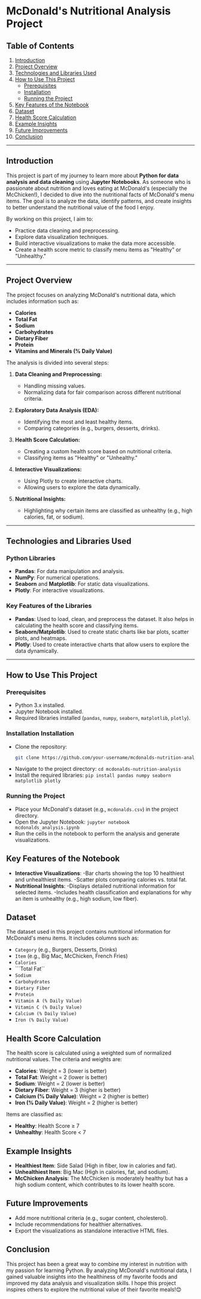# McDonald's Nutritional Analysis Project

## Table of Contents
1. [Introduction](#introduction)
2. [Project Overview](#project-overview)
3. [Technologies and Libraries Used](#technologies-and-libraries-used)
4. [How to Use This Project](#how-to-use-this-project)
   - [Prerequisites](#prerequisites)
   - [Installation](#installation)
   - [Running the Project](#running-the-project)
5. [Key Features of the Notebook](#key-features-of-the-notebook)
6. [Dataset](#dataset)
7. [Health Score Calculation](#health-score-calculation)
8. [Example Insights](#example-insights)
9. [Future Improvements](#future-improvements)
10. [Conclusion](#conclusion)

---
## Introduction <a name="introduction"></a>

This project is part of my journey to learn more about **Python for data analysis and data cleaning** using **Jupyter Notebooks**. As someone who is passionate about nutrition and loves eating at McDonald's (especially the McChicken!), I decided to dive into the nutritional facts of McDonald's menu items. The goal is to analyze the data, identify patterns, and create insights to better understand the nutritional value of the food I enjoy.

By working on this project, I aim to:
- Practice data cleaning and preprocessing.
- Explore data visualization techniques.
- Build interactive visualizations to make the data more accessible.
- Create a health score metric to classify menu items as "Healthy" or "Unhealthy."

---

## Project Overview <a name="project-overview"></a>

The project focuses on analyzing McDonald's nutritional data, which includes information such as:
- **Calories**
- **Total Fat**
- **Sodium**
- **Carbohydrates**
- **Dietary Fiber**
- **Protein**
- **Vitamins and Minerals (% Daily Value)**

The analysis is divided into several steps:
1. **Data Cleaning and Preprocessing:**
   - Handling missing values.
   - Normalizing data for fair comparison across different nutritional criteria.

2. **Exploratory Data Analysis (EDA):**
   - Identifying the most and least healthy items.
   - Comparing categories (e.g., burgers, desserts, drinks).

3. **Health Score Calculation:**
   - Creating a custom health score based on nutritional criteria.
   - Classifying items as "Healthy" or "Unhealthy."

4. **Interactive Visualizations:**
   - Using Plotly to create interactive charts.
   - Allowing users to explore the data dynamically.

5. **Nutritional Insights:**
   - Highlighting why certain items are classified as unhealthy (e.g., high calories, fat, or sodium).

---

## Technologies and Libraries Used <a name="technologies-and-libraries-used"></a>

### Python Libraries
- **Pandas**: For data manipulation and analysis.
- **NumPy**: For numerical operations.
- **Seaborn** and **Matplotlib**: For static data visualizations.
- **Plotly**: For interactive visualizations.

### Key Features of the Libraries
- **Pandas**: Used to load, clean, and preprocess the dataset. It also helps in calculating the health score and classifying items.
- **Seaborn/Matplotlib**: Used to create static charts like bar plots, scatter plots, and heatmaps.
- **Plotly**: Used to create interactive charts that allow users to explore the data dynamically.

---

## How to Use This Project <a name="how-to-use-this-project"></a>

### Prerequisites <a name="prerequisites"></a>
- Python 3.x installed.
- Jupyter Notebook installed.
- Required libraries installed (`pandas`, `numpy`, `seaborn`, `matplotlib`, `plotly`).

### Installation Installation <a name="installation"></a>
- Clone the repository:
   ```bash
   git clone https://github.com/your-username/mcdonalds-nutrition-analysis.git```
- Navigate to the project directory:
   ```cd mcdonalds-nutrition-analysis```
- Install the required libraries:
   ```pip install pandas numpy seaborn matplotlib plotly```

### Running the Project <a name="running-the-project"></a>
- Place your McDonald's dataset (e.g., ```mcdonalds.csv```) in the project directory.
- Open the Jupyter Notebook:
   ```jupyter notebook mcdonalds_analysis.ipynb```
- Run the cells in the notebook to perform the analysis and generate visualizations.

## Key Features of the Notebook <a name="key-features-of-the-notebook"></a>
- **Interactive Visualizations**:
   -Bar charts showing the top 10 healthiest and unhealthiest items.
   -Scatter plots comparing calories vs. total fat.
- **Nutritional Insights**:
   -Displays detailed nutritional information for selected items.
   -Includes health classification and explanations for why an item is unhealthy (e.g., high sodium, low fiber).

## Dataset <a name="dataset"></a>
The dataset used in this project contains nutritional information for McDonald's menu items. It includes columns such as:
- ```Category``` (e.g., Burgers, Desserts, Drinks)
- ```Item``` (e.g., Big Mac, McChicken, French Fries)
- ```Calories```
- ```Total Fat``
- ```Sodium```
- ```Carbohydrates```
- ```Dietary Fiber```
- ```Protein```
- ```Vitamin A (% Daily Value)```
- ```Vitamin C (% Daily Value)```
- ```Calcium (% Daily Value)```
- ```Iron (% Daily Value)```

## Health Score Calculation <a name="health-score-calculation"></a>
The health score is calculated using a weighted sum of normalized nutritional values. The criteria and weights are:
- **Calories**: Weight = 3 (lower is better)
- **Total Fat**: Weight = 2 (lower is better)
- **Sodium**: Weight = 2 (lower is better)
- **Dietary Fiber**: Weight = 3 (higher is better)
- **Calcium (% Daily Value)**: Weight = 2 (higher is better)
- **Iron (% Daily Value)**: Weight = 2 (higher is better)

Items are classified as:
- **Healthy**: Health Score ≥ 7
- **Unhealthy**: Health Score < 7

## Example Insights <a name="example-insights"></a>
- **Healthiest Item**: Side Salad (High in fiber, low in calories and fat).
- **Unhealthiest Item**: Big Mac (High in calories, fat, and sodium).
- **McChicken Analysis**: The McChicken is moderately healthy but has a high sodium content, which contributes to its lower health score.

## Future Improvements <a name="future-improvements"></a>
- Add more nutritional criteria (e.g., sugar content, cholesterol).
- Include recommendations for healthier alternatives.
- Export the visualizations as standalone interactive HTML files.

## Conclusion <a name="conclusion"></a>
This project has been a great way to combine my interest in nutrition with my passion for learning Python. By analyzing McDonald's nutritional data, I gained valuable insights into the healthiness of my favorite foods and improved my data analysis and visualization skills. I hope this project inspires others to explore the nutritional value of their favorite meals!😊
